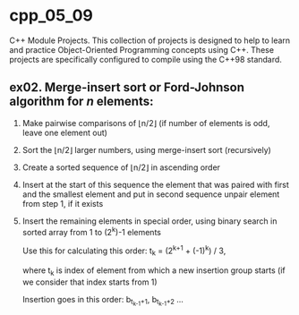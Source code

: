 # cpp_05_09
C++ Module Projects. This collection of projects is designed to help to learn and practice Object-Oriented Programming concepts using C++. These projects are specifically configured to compile using the C++98 standard.

## ex02. Merge-insert sort or Ford-Johnson algorithm for _n_ elements:
1. Make pairwise comparisons of ⌊n/2⌋ (if number of elements is odd, leave one element out)
2. Sort the ⌊n/2⌋ larger numbers, using merge-insert sort (recursively)
3. Create a sorted sequence of ⌊n/2⌋ in ascending order
4. Insert at the start of this sequence the element that was paired with first and the smallest element
  and put in second sequence unpair element from step 1, if it exists
5. Insert the remaining elements in special order, using binary search in sorted array from 1 to (2<sup>k</sup>)-1 elements

   Use this for calculating this order:
     t<sub>k</sub> = (2<sup>k+1</sup> + (-1)<sup>k</sup>) / 3,

     where t<sub>k</sub> is index of element from which a new insertion group starts (if we consider that index starts from 1)

     Insertion goes in this order:
   b<sub>t<sub>k-1</sub>+1</sub>, b<sub>t<sub>k-1</sub>+2</sub> ...
